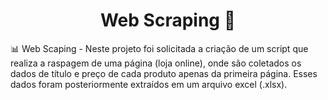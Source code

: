 <h1 align="center"> 
	 Web Scraping 🚀
</h1>

📊 Web Scaping - Neste projeto foi solicitada a criação de um script que realiza a raspagem de uma página (loja online), onde são coletados os dados de título e preço de cada produto apenas da primeira página. Esses dados foram posteriormente extraídos em um arquivo excel (.xlsx).
